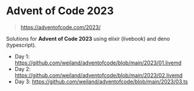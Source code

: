 # Advent of Code 2023

> https://adventofcode.com/2023/

Solutions for **Advent of Code 2023** using elixir (livebook) and deno
(typescript).

- Day 1: https://github.com/weiland/adventofcode/blob/main/2023/01.livemd
- Day 2: https://github.com/weiland/adventofcode/blob/main/2023/02.livemd
- Day 3: https://github.com/weiland/adventofcode/blob/main/2023/03.ts
